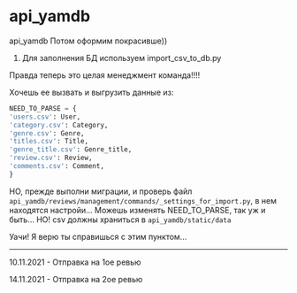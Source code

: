 # api_yamdb
api_yamdb
Потом оформим покрасивше))


1)  Для заполнения БД используем  import_csv_to_db.py

Правда теперь это целая менеджмент команда!!!!

Хочешь ее вызвать и выгрузить данные из: 
```python
NEED_TO_PARSE = {
'users.csv': User,
'category.csv': Category,
'genre.csv': Genre,
'titles.csv': Title,
'genre_title.csv': Genre_title,
'review.csv': Review,
'comments.csv': Comment,
}
```
НО, прежде выполни миграции, и проверь файл `api_yamdb/reviews/management/commands/_settings_for_import.py`, в нем находятся настройи... Можешь изменять NEED_TO_PARSE, так уж и быть... НО! csv должны храниться в `api_yamdb/static/data`

Уачи! Я верю ты справишься с этим пунктом...
    
___
10.11.2021 - Отправка на 1ое ревью

14.11.2021 - Отправка на 2ое ревью